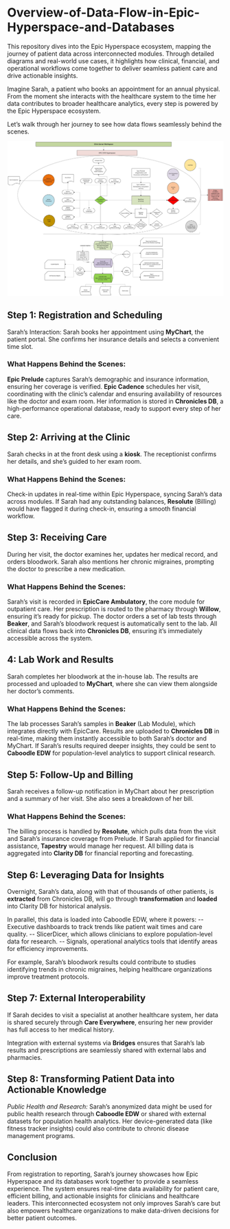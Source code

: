 # Overview-of-Data-Flow-in-Epic-Hyperspace-and-Databases
This repository dives into the Epic Hyperspace ecosystem, mapping the journey of patient data across interconnected modules. Through detailed diagrams and real-world use cases, it highlights how clinical, financial, and operational workflows come together to deliver seamless patient care and drive actionable insights.

Imagine Sarah, a patient who books an appointment for an annual physical. From the moment she interacts with the healthcare system to the time her data contributes to broader healthcare analytics, every step is powered by the Epic Hyperspace ecosystem. 

Let’s walk through her journey to see how data flows seamlessly behind the scenes.

![Data Flowchart](https://github.com/rajarapuraj/Overview-of-Data-Flow-in-Epic-Hyperspace-and-Databases/blob/main/Data%20Flowchart.jpeg?raw=true)

## Step 1: Registration and Scheduling
Sarah’s Interaction: Sarah books her appointment using **MyChart**, the patient portal. She confirms her insurance details and selects a convenient time slot.
### What Happens Behind the Scenes:
**Epic Prelude** captures Sarah’s demographic and insurance information, ensuring her coverage is verified.
**Epic Cadence** schedules her visit, coordinating with the clinic’s calendar and ensuring availability of resources like the doctor and exam room.
Her information is stored in **Chronicles DB**, a high-performance operational database, ready to support every step of her care.

## Step 2: Arriving at the Clinic
Sarah checks in at the front desk using a **kiosk**. The receptionist confirms her details, and she’s guided to her exam room.
### What Happens Behind the Scenes:
Check-in updates in real-time within Epic Hyperspace, syncing Sarah’s data across modules.
If Sarah had any outstanding balances, **Resolute** (Billing) would have flagged it during check-in, ensuring a smooth financial workflow.

## Step 3: Receiving Care
During her visit, the doctor examines her, updates her medical record, and orders bloodwork. Sarah also mentions her chronic migraines, prompting the doctor to prescribe a new medication.
### What Happens Behind the Scenes:
Sarah’s visit is recorded in **EpicCare Ambulatory**, the core module for outpatient care.
Her prescription is routed to the pharmacy through **Willow**, ensuring it’s ready for pickup.
The doctor orders a set of lab tests through **Beaker**, and Sarah’s bloodwork request is automatically sent to the lab.
All clinical data flows back into **Chronicles DB**, ensuring it’s immediately accessible across the system.

## 4: Lab Work and Results
Sarah completes her bloodwork at the in-house lab. The results are processed and uploaded to **MyChart**, where she can view them alongside her doctor’s comments.
### What Happens Behind the Scenes:
The lab processes Sarah’s samples in **Beaker** (Lab Module), which integrates directly with EpicCare.
Results are uploaded to **Chronicles DB** in real-time, making them instantly accessible to both Sarah’s doctor and MyChart.
If Sarah’s results required deeper insights, they could be sent to **Caboodle EDW** for population-level analytics to support clinical research.

## Step 5: Follow-Up and Billing
Sarah receives a follow-up notification in MyChart about her prescription and a summary of her visit. She also sees a breakdown of her bill.
### What Happens Behind the Scenes:
The billing process is handled by **Resolute**, which pulls data from the visit and Sarah’s insurance coverage from Prelude.
If Sarah applied for financial assistance, **Tapestry** would manage her request.
All billing data is aggregated into **Clarity DB** for financial reporting and forecasting.

## Step 6: Leveraging Data for Insights
Overnight, Sarah’s data, along with that of thousands of other patients, is **extracted** from Chronicles DB, will go through **transformation** and **loaded** into Clarity DB for historical analysis.

In parallel, this data is loaded into Caboodle EDW, where it powers:
-- Executive dashboards to track trends like patient wait times and care quality.
-- SlicerDicer, which allows clinicians to explore population-level data for research.
-- Signals, operational analytics tools that identify areas for efficiency improvements.

For example, Sarah’s bloodwork results could contribute to studies identifying trends in chronic migraines, helping healthcare organizations improve treatment protocols.

## Step 7: External Interoperability
If Sarah decides to visit a specialist at another healthcare system, her data is shared securely through **Care Everywhere**, ensuring her new provider has full access to her medical history.

Integration with external systems via **Bridges** ensures that Sarah’s lab results and prescriptions are seamlessly shared with external labs and pharmacies.

## Step 8: Transforming Patient Data into Actionable Knowledge
_Public Health and Research:_
Sarah’s anonymized data might be used for public health research through **Caboodle EDW** or shared with external datasets for population health analytics.
Her device-generated data (like fitness tracker insights) could also contribute to chronic disease management programs.

## Conclusion
From registration to reporting, Sarah’s journey showcases how Epic Hyperspace and its databases work together to provide a seamless experience. The system ensures real-time data availability for patient care, efficient billing, and actionable insights for clinicians and healthcare leaders. This interconnected ecosystem not only improves Sarah’s care but also empowers healthcare organizations to make data-driven decisions for better patient outcomes.
